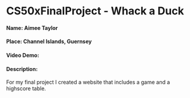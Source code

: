# CS50xFinalProject - Whack a Duck
#### Name: Aimee Taylor
#### Place: Channel Islands, Guernsey
#### Video Demo:
#### Description:
For my final project I created a website that includes a game and a highscore table. 
